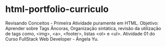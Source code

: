 # html-portfolio-curriculo
Revisando Conceitos - Primeira Atividade puramente em HTML. Objetivo: Aprender sobre Tags Âncoras, Organização sintática, revisão da utilização de tags como, &lt;img>, &lt;a>, &lt;footer>, listas &lt;ol> e &lt;ul>. Atividade 01 do Curso FullStack Web Developer - Ângela Yu.
